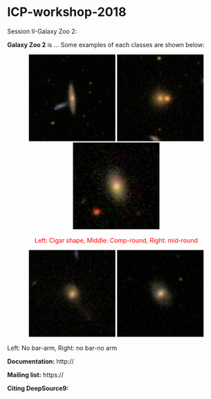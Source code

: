 ICP-workshop-2018
=======

Session II-Galaxy Zoo 2:

**Galaxy Zoo 2** is ...
Some examples of each classes are shown below:

<div align="center">   

<img src="./images/cigar_shaped_0" width="200"/>

<img src="./images/comp_round_0" width="200"/>
  
<img src="./images/mid_round_0" width="200" />
</div>  
<div align="center">
<p style="text-align:center;color:#ff0000;">Left: Cigar shape, Middle: Comp-round, Right: mid-round</p>
</div>

<p align="center">
  <img src="./images/no_bar_arm_0" width="200"/>
  <img src="./images/no_bar_no_arm_0" width="200"/>
  <figcaption>Left: No bar-arm, Right: no bar-no arm</figcaption>
</p>


**Documentation:** http://

**Mailing list:** https://

**Citing DeepSource9:** 
